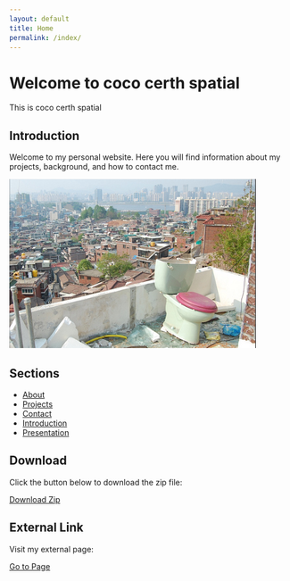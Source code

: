 ```yaml
---
layout: default
title: Home
permalink: /index/
---
```


# Welcome to coco certh spatial

This is coco certh spatial

## Introduction

Welcome to my personal website. Here you will find information about my projects, background, and how to contact me.

![Profile Picture](/assets/img/profile.png)

## Sections

- [About](/about/)
- [Projects](/projects/)
- [Contact](/contact/)
- [Introduction](/introduction/)
- [Presentation](/presentation/)

## Download

Click the button below to download the zip file:

<a href="/assets/download/sample.zip" class="btn">Download Zip</a>

## External Link

Visit my external page:

<a href="https://your-external-page-url.com" class="btn">Go to Page</a>
